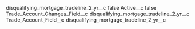 <?xml version="1.0" encoding="UTF-8"?>
<CustomMetadata xmlns="http://soap.sforce.com/2006/04/metadata" xmlns:xsi="http://www.w3.org/2001/XMLSchema-instance" xmlns:xsd="http://www.w3.org/2001/XMLSchema">
    <label>disqualifying_mortgage_tradeline_2_yr__c</label>
    <protected>false</protected>
    <values>
        <field>Active__c</field>
        <value xsi:type="xsd:boolean">false</value>
    </values>
    <values>
        <field>Trade_Account_Changes_Field__c</field>
        <value xsi:type="xsd:string">disqualifying_mortgage_tradeline_2_yr__c</value>
    </values>
    <values>
        <field>Trade_Account_Field__c</field>
        <value xsi:type="xsd:string">disqualifying_mortgage_tradeline_2_yr__c</value>
    </values>
</CustomMetadata>
